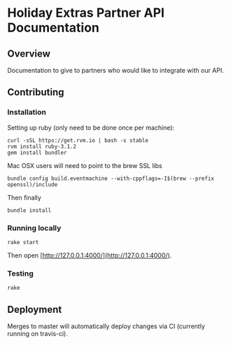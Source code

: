 # Holiday Extras Partner API Documentation

## Overview

Documentation to give to partners who would like to integrate with our API.

## Contributing

### Installation

Setting up ruby (only need to be done once per machine):

    curl -sSL https://get.rvm.io | bash -s stable
    rvm install ruby-3.1.2
    gem install bundler

Mac OSX users will need to point to the brew SSL libs

    bundle config build.eventmachine --with-cppflags=-I$(brew --prefix openssl)/include

Then finally

    bundle install

### Running locally

    rake start

Then open [http://127.0.0.1:4000/](http://127.0.0.1:4000/).

### Testing

    rake

## Deployment

Merges to master will automatically deploy changes via CI (currently running on travis-ci).
